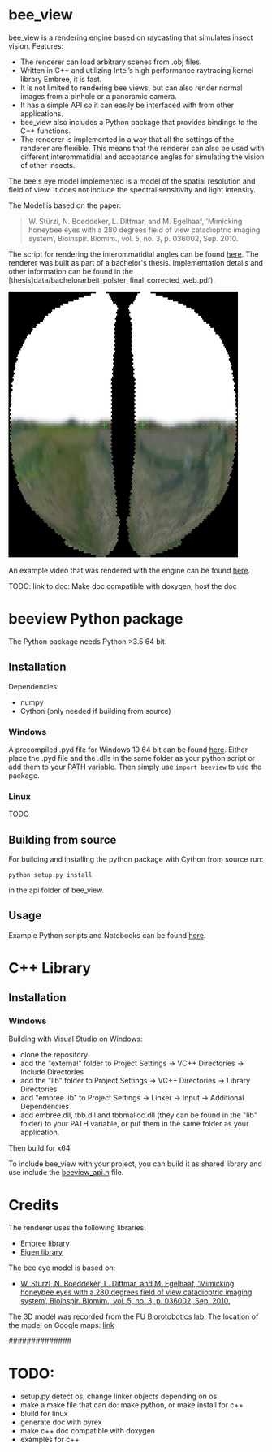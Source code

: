 
# bee_view

bee_view is a rendering engine based on raycasting that simulates insect vision.
Features:
* The renderer can load arbitrary scenes from .obj files. 
* Written in C++ and utilizing Intel’s high performance raytracing kernel library Embree, it is fast. 
* It is not limited to rendering bee views, but can also render normal images from a pinhole or a panoramic camera. 
* It has a simple API so it can easily be interfaced with from other applications. 
* bee_view also includes a Python package that provides bindings to the C++ functions. 
* The renderer is implemented in a way that all the settings of the renderer are flexible. This means that the renderer can also be used with different interommatidial and acceptance angles for simulating the vision of other insects.

The bee's eye model implemented is a model of the spatial resolution and field of view. It does not include the spectral sensitivity and light intensity.

The Model is based on the paper: 
>W. Stürzl, N. Boeddeker, L. Dittmar, and M. Egelhaaf, ‘Mimicking honeybee eyes with a 280 degrees field of view catadioptric imaging system’, Bioinspir. Biomim., vol. 5, no. 3, p. 036002, Sep. 2010.

The script for rendering the interommatidial angles can be found [here](data/calc_ommatidial_array.R).
The renderer was built as part of a bachelor's thesis. Implementation details and other information can be found in the [thesis]data/bachelorarbeit_polster_final_corrected_web.pdf).

![example rendered bee view](data/test_beeEye_s21_a26.png)

An example video that was rendered with the engine can be found [here](https://www.youtube.com/watch?v=xc-4FWyoQM4).

TODO: link to doc: Make doc compatible with doxygen, host the doc

# beeview Python package

The Python package needs Python >3.5 64 bit.

## Installation

Dependencies:
* numpy
* Cython (only needed if building from source)

### Windows
A precompiled .pyd file for Windows 10 64 bit can be found [here](api/build/lib.win-amd64-3.6/beeview.cp36-win_amd64.pyd). Either place the .pyd file and the .dlls in the same folder as your python script or add them to your PATH variable. Then simply use `import beeview` to use the package.

### Linux
TODO

## Building from source
For building and installing the python package with Cython from source run:
```
python setup.py install
```
in the api folder of bee_view.


## Usage
Example Python scripts and Notebooks can be found [here](api/examples).

# C++ Library

## Installation
### Windows 
Building with Visual Studio on Windows:

* clone the repository
* add the "external" folder to Project Settings -> VC++ Directories -> Include Directories
* add the "lib" folder to Project Settings -> VC++ Directories -> Library Directories
* add "embree.lib" to Project Settings -> Linker -> Input -> Additional Dependencies
* add embree.dll, tbb.dll and tbbmalloc.dll (they can be found in the "lib" folder) to your PATH variable, or put them in the same folder as your application.

Then build for x64.

To include bee_view with your project, you can build it as shared library and use include the [beeview_api.h](api/beeview_api.h) file.


# Credits
The renderer uses the following libraries:
* [Embree library](embree.github.io)
* [Eigen library](eigen.tuxfamily.org)

The bee eye model is based on:
* [W. Stürzl, N. Boeddeker, L. Dittmar, and M. Egelhaaf, ‘Mimicking honeybee eyes with a 280 degrees field of view catadioptric imaging system’, Bioinspir. Biomim., vol. 5, no. 3, p. 036002, Sep. 2010.](https://pub.uni-bielefeld.de/download/1930189/2516828)

The 3D model was recorded from the [FU Biorotobotics lab](http://berlinbiorobotics.blog/).
The location of the model on Google maps: [link](https://www.google.de/maps/place/50%C2%B048'55.0%22N+8%C2%B052'41.6%22E/@50.815272,8.8760423,17z/data=!3m1!4b1!4m5!3m4!1s0x0:0x0!8m2!3d50.815272!4d8.878231)

##############

# TODO: 
- setup.py detect os, change linker objects depending on os
- make a make file that can do: make python, or make install for c++
- bluild for linux
- generate doc with pyrex
- make c++ doc compatible with doxygen
- examples for c++
